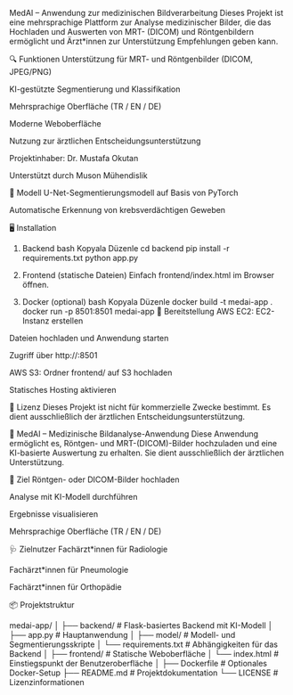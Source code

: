 MedAI – Anwendung zur medizinischen Bildverarbeitung
Dieses Projekt ist eine mehrsprachige Plattform zur Analyse medizinischer Bilder, die das Hochladen und Auswerten von MRT- (DICOM) und Röntgenbildern ermöglicht und Ärzt\*innen zur Unterstützung Empfehlungen geben kann.

🔍 Funktionen
Unterstützung für MRT- und Röntgenbilder (DICOM, JPEG/PNG)

KI-gestützte Segmentierung und Klassifikation

Mehrsprachige Oberfläche (TR / EN / DE)

Moderne Weboberfläche

Nutzung zur ärztlichen Entscheidungsunterstützung

Projektinhaber: Dr. Mustafa Okutan

Unterstützt durch Muson Mühendislik

🧠 Modell
U-Net-Segmentierungsmodell auf Basis von PyTorch

Automatische Erkennung von krebsverdächtigen Geweben

🖥️ Installation

1. Backend
   bash
   Kopyala
   Düzenle
   cd backend
   pip install -r requirements.txt
   python app.py
2. Frontend (statische Dateien)
   Einfach frontend/index.html im Browser öffnen.

3. Docker (optional)
   bash
   Kopyala
   Düzenle
   docker build -t medai-app .
   docker run -p 8501:8501 medai-app
   🚀 Bereitstellung
   AWS EC2:
   EC2-Instanz erstellen

Dateien hochladen und Anwendung starten

Zugriff über http://<ip-adresse>:8501

AWS S3:
Ordner frontend/ auf S3 hochladen

Statisches Hosting aktivieren

📄 Lizenz
Dieses Projekt ist nicht für kommerzielle Zwecke bestimmt. Es dient ausschließlich der ärztlichen Entscheidungsunterstützung.

🧠 MedAI – Medizinische Bildanalyse-Anwendung
Diese Anwendung ermöglicht es, Röntgen- und MRT-(DICOM)-Bilder hochzuladen und eine KI-basierte Auswertung zu erhalten. Sie dient ausschließlich der ärztlichen Unterstützung.

📌 Ziel
Röntgen- oder DICOM-Bilder hochladen

Analyse mit KI-Modell durchführen

Ergebnisse visualisieren

Mehrsprachige Oberfläche (TR / EN / DE)

🩺 Zielnutzer
Fachärzt\*innen für Radiologie

Fachärzt\*innen für Pneumologie

Fachärzt\*innen für Orthopädie

📦 Projektstruktur

medai-app/
│
├── backend/ # Flask-basiertes Backend mit KI-Modell
│ ├── app.py # Hauptanwendung
│ ├── model/ # Modell- und Segmentierungsskripte
│ └── requirements.txt # Abhängigkeiten für das Backend
│
├── frontend/ # Statische Weboberfläche
│ └── index.html # Einstiegspunkt der Benutzeroberfläche
│
├── Dockerfile # Optionales Docker-Setup
├── README.md # Projektdokumentation
└── LICENSE # Lizenzinformationen
